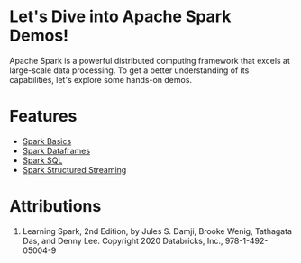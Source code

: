 # Let's Dive into Apache Spark Demos!

Apache Spark is a powerful distributed computing framework that excels at large-scale data processing. To get a better understanding of its capabilities, let's explore some hands-on demos.


# Features

- [Spark Basics](00-spark-basics.ipynb)
- [Spark Dataframes](01-spark-dataframes.ipynb)
- [Spark SQL](02-spark-sql.ipynb)
- [Spark Structured Streaming](03-spark-structured-streaming.ipynb)


# Attributions

1. Learning Spark, 2nd Edition, by Jules S. Damji, Brooke Wenig, Tathagata Das, and Denny Lee. Copyright 2020 Databricks, Inc., 978-1-492-05004-9
